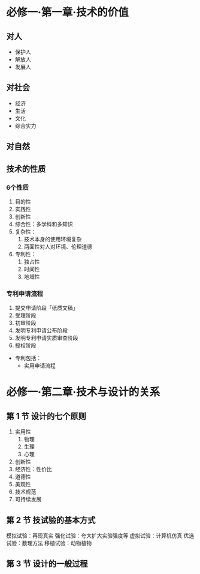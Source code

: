 # 必修一·第一章·技术的价值
## 对人
 - 保护人
 - 解放人
 - 发展人

 ## 对社会
 - 经济
 - 生活
 - 文化
 - 综合实力
## 对自然

## 技术的性质

### 6个性质
1. 目的性
2. 实践性
3. 创新性
4. 综合性：多学科和多知识
5. 复杂性：
   1. 技术本身的使用环境复杂
   2. 两面性对人对环境、伦理道德
6. 专利性：
   1. 独占性
   2. 时间性
   3. 地域性

### 专利申请流程
1. 提交申请阶段「纸质文稿」
2. 受理阶段
3. 初审阶段
4. 发明专利申请公布阶段
5. 发明专利申请实质审查阶段
6. 授权阶段

- 专利包括：
  - 实用申请流程


# 必修一·第二章·技术与设计的关系
## 第 1 节 设计的七个原则
1. 实用性
   1. 物理
   2. 生理
   3. 心理
2. 创新性
3. 经济性：性价比
4. 道德性
5. 美观性
6. 技术规范
7. 可持续发展

## 第 2 节 技试验的基本方式
模拟试验：再现真实
强化试验：夸大扩大实验强度等
虚拟试验：计算机仿真
优选试验：数理方法
移植试验：动物植物

## 第 3 节 设计的一般过程